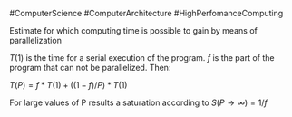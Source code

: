 #ComputerScience #ComputerArchitecture #HighPerfomanceComputing

Estimate for which computing time is possible to gain by means of parallelization

$T(1)$ is the time for a serial execution of the program. $f$ is the part of the program that can not be parallelized. Then:

$T(P) = f * T(1) + ((1-f)/P) * T(1)$

For large values of P results a saturation according to $S(P \rightarrow \infty) = 1/f$  